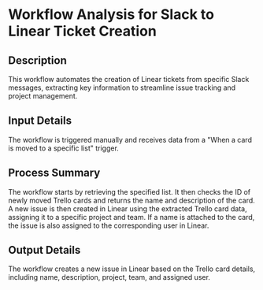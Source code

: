 # Workflow Analysis for Slack to Linear Ticket Creation

## Description
This workflow automates the creation of Linear tickets from specific Slack messages, extracting key information to streamline issue tracking and project management.

## Input Details
The workflow is triggered manually and receives data from a "When a card is moved to a specific list" trigger.

## Process Summary
The workflow starts by retrieving the specified list. It then checks the ID of newly moved Trello cards and returns the name and description of the card. A new issue is then created in Linear using the extracted Trello card data, assigning it to a specific project and team. If a name is attached to the card, the issue is also assigned to the corresponding user in Linear.

## Output Details
The workflow creates a new issue in Linear based on the Trello card details, including name, description, project, team, and assigned user.
